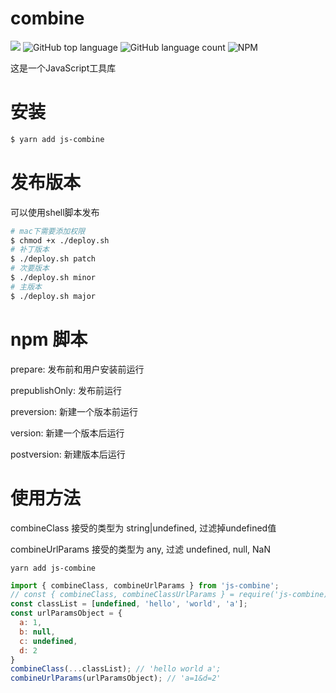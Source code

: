 # combine

![](https://travis-ci.org/xuzpeng/combine.svg?branch=master)
![GitHub top language](https://img.shields.io/github/languages/top/xuzpeng/combine.svg)
![GitHub language count](https://img.shields.io/github/languages/count/xuzpeng/combine.svg)
![NPM](https://img.shields.io/npm/l/js-combine.svg)


这是一个JavaScript工具库

# 安装

```bash
$ yarn add js-combine
```

# 发布版本

可以使用shell脚本发布

```bash
# mac下需要添加权限
$ chmod +x ./deploy.sh
# 补丁版本
$ ./deploy.sh patch
# 次要版本
$ ./deploy.sh minor
# 主版本
$ ./deploy.sh major
```

# npm 脚本

prepare: 发布前和用户安装前运行

prepublishOnly: 发布前运行

preversion: 新建一个版本前运行

version: 新建一个版本后运行

postversion: 新建版本后运行

# 使用方法

combineClass 接受的类型为 string|undefined, 过滤掉undefined值

combineUrlParams 接受的类型为 any, 过滤 undefined, null, NaN

```shell
yarn add js-combine
```

```js
import { combineClass, combineUrlParams } from 'js-combine';
// const { combineClass, combineClassUrlParams } = require('js-combine);
const classList = [undefined, 'hello', 'world', 'a'];
const urlParamsObject = {
  a: 1,
  b: null,
  c: undefined,
  d: 2
}
combineClass(...classList); // 'hello world a';
combineUrlParams(urlParamsObject); // 'a=1&d=2'
```


